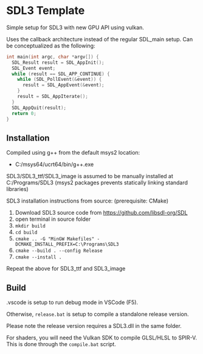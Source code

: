 # SDL3 Template

Simple setup for SDL3 with new GPU API using vulkan.

Uses the callback architecture instead of the regular SDL_main setup.
Can be conceptualized as the following:

```cpp
int main(int argc, char *argv[]) {
  SDL_Result result = SDL_AppInit();
  SDL_Event event;
  while (result == SDL_APP_CONTINUE) {
    while (SDL_PollEvent(&event)) {
      result = SDL_AppEvent(&event);
    }
    result = SDL_AppIterate();
  }
  SDL_AppQuit(result);
  return 0;
}
```

## Installation
Compiled using g++ from the default msys2 location:
- C:/msys64/ucrt64/bin/g++.exe

SDL3/SDL3_ttf/SDL3_image is assumed to be manually installed at C:/Programs/SDL3
(msys2 packages prevents statically linking standard libraries)

SDL3 installation instructions from source:
(prerequisite: CMake)

1. Download SDL3 source code from https://github.com/libsdl-org/SDL
2. open terminal in source folder
3. `mkdir build`
4. `cd build`
5. `cmake .. -G "MinGW Makefiles" -DCMAKE_INSTALL_PREFIX=C:\Programs\SDL3`
6. `cmake --build . --config Release`
7. `cmake --install .`

Repeat the above for SDL3_ttf and SDL3_image

## Build
.vscode is setup to run debug mode in VSCode (F5).

Otherwise, `release.bat` is setup to compile a standalone release version.

Please note the release version requires a SDL3.dll in the same folder.

For shaders, you will need the Vulkan SDK to compile GLSL/HLSL to SPIR-V.
This is done through the `compile.bat` script.
